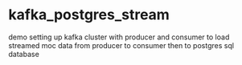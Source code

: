 # kafka_postgres_stream
demo setting up kafka cluster with producer and consumer to load streamed moc data from producer to consumer then to postgres sql database
